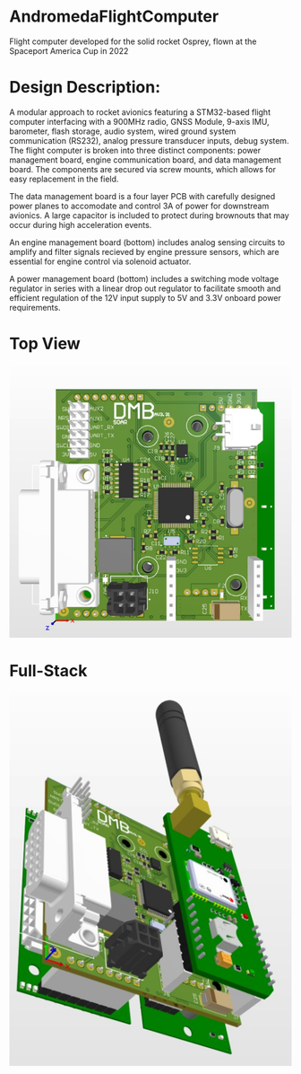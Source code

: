 # AndromedaFlightComputer
Flight computer developed for the solid rocket Osprey, flown at the Spaceport America Cup in 2022

# Design Description: 

A modular approach to rocket avionics featuring a STM32-based flight computer interfacing with a 900MHz radio, GNSS Module, 9-axis IMU, barometer, flash storage, audio system, wired ground system communication (RS232), analog pressure transducer inputs, debug system. The flight computer is broken into three distinct components: power management board, engine communication board, and data management board. The components are secured via screw mounts, which allows for easy replacement in the field. 

The data management board is a four layer PCB with carefully designed power planes to accomodate and control 3A of power for downstream avionics. A large capacitor is included to protect during brownouts that may occur during high acceleration events. 

An engine management board (bottom) includes analog sensing circuits to amplify and filter signals recieved by engine pressure sensors, which are essential for engine control via solenoid actuator.

A power management board (bottom) includes a switching mode voltage regulator in series with a linear drop out regulator to facilitate smooth and efficient regulation of the 12V input supply to 5V and 3.3V onboard power requirements. 

# Top View
![alt text](https://github.com/rwjmoore/AndromedaFlightComputer/blob/fe1f59382d7c7989c939c095f7d0d2cb6e69b2e5/DMB_Top.jpg)

# Full-Stack
![alt text](https://github.com/rwjmoore/AndromedaFlightComputer/blob/80b1837258c016f6d01d0e591765dae2840442b2/DMB_stack.jpg)



